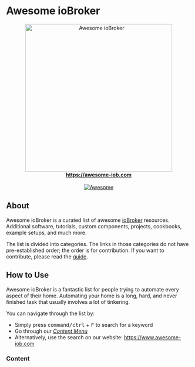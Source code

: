 # Awesome ioBroker

<div align="center">
  <img width="400" src="https://www.awesome-iob.com/images/awesome-iobroker.svg" alt="Awesome ioBroker">
  <br>
  <a href="https://awesome-iob.com"><strong>https://awesome-iob.com</strong></a>
  <br>
  <br>
  <a href="https://github.com/sindresorhus/awesome#readme" target="_blank">
    <img alt="Awesome" src="https://awesome.re/badge.svg">
  </a>
</div>

## About

Awesome ioBroker is a curated list of awesome
[ioBroker](https://iobroker.net) resources.
Additional software, tutorials, custom components, projects, cookbooks, example setups, and much more.

The list is divided into categories. The links in those categories do not have
pre-established order; the order is for contribution. If you want to contribute,
please read the [guide](CONTRIBUTING.md).

## How to Use

Awesome ioBroker is a fantastic list for people trying to automate every
aspect of their home. Automating your home is a long, hard, and never finished
task that usually involves a lot of tinkering.

You can navigate through the list by:

- Simply press <kbd>command/ctrl</kbd> + <kbd>F</kbd> to search for a keyword
- Go through our [_Content Menu_](#content)
- Alternatively, use the search on our website: <https://www.awesome-iob.com>

### Content
